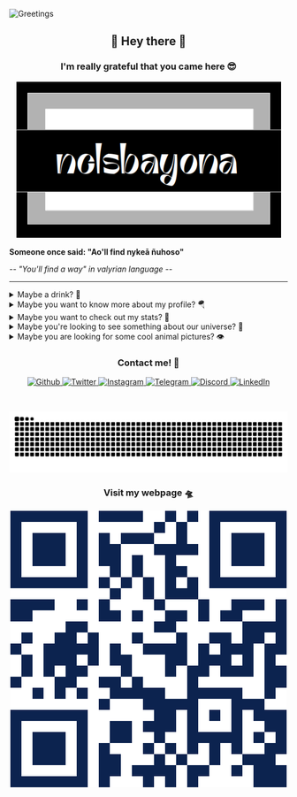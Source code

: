 ![Greetings](https://socialify.git.ci/nclsbayona/nclsbayona/image?description=1&font=KoHo&pattern=Charlie%20Brown&theme=Dark)

<h2 align="center">👋 Hey there 👋</h2>

<h3 align="center">I'm really grateful that you came here 😎</h3>

<p  align="center">
<img src="logo.png" alt="Logo" width="480">
</p>

<strong align="center">Someone once said: &quot;Ao'll find nykeā ñuhoso&quot;</strong>

<p align="center">

  <i>-- &quot;You'll find a way&quot; in valyrian language --</i>

</p>

----

<details>
<summary>Maybe a drink? 🍹</summary>
<br />
<h4 align="center">Irish Curdling Cow</h4>
<p align="center">

<img src="https://www.thecocktaildb.com/images/media/drink/yrhutv1503563730.jpg" alt="Drink image" />

</p>
 
<h5 align="center">Alcoholic - Cocktail</h5>

<h5 align="center">Neccesary ingredients</h5>
<table align="center">
<tr>
<td>
<table frame="box" rules="cols">
    <thead>
        <tr>
            <th style="padding-left: 1em; padding-right: 1em; text-align: center">Ingredient</th>
            <th style="padding-left: 1em; padding-right: 1em; text-align: center">Measure</th>
        </tr>
    </thead>
    <tbody>
        <tr>
            <td style="padding-left: 1em; padding-right: 1em; text-align: center; vertical-align: top">Baileys irish cream</td>
            <td style="padding-left: 1em; padding-right: 1em; text-align: center; vertical-align: top">3/4 oz </td>
        </tr>
        <tr>
            <td style="padding-left: 1em; padding-right: 1em; text-align: center; vertical-align: top">Bourbon</td>
            <td style="padding-left: 1em; padding-right: 1em; text-align: center; vertical-align: top">3/4 oz </td>
        </tr>
        <tr>
            <td style="padding-left: 1em; padding-right: 1em; text-align: center; vertical-align: top">Vodka</td>
            <td style="padding-left: 1em; padding-right: 1em; text-align: center; vertical-align: top">3/4 oz </td>
        </tr>
        <tr>
            <td style="padding-left: 1em; padding-right: 1em; text-align: center; vertical-align: top">Orange juice</td>
            <td style="padding-left: 1em; padding-right: 1em; text-align: center; vertical-align: top">2-3 oz </td>
        </tr>
    </tbody>
</table>
</td>
</tr>
</table>



<p align="center">
Pour Irish Cream, Vodka, and Bourbon in a glass. Add some ice and mix in the orange juice.
</p>

----

</details>

<details>
<summary>Maybe you want to know more about my profile? 🪂</summary>
<br />
<h5 align="center">👀 Visitor count</h5>
<p align="center">

<img src="https://profile-counter.glitch.me/nclsbayona/count.svg"/>

</p>
<p align="center">

<img src="https://img.shields.io/github/followers/nclsbayona?color=003153&logo=github&style=for-the-badge"/>
<img src="https://img.shields.io/github/last-commit/nclsbayona/nclsbayona?color=003153&logo=github&style=for-the-badge&label=Latest%20Profile%20Commit">

</p>
<p align="center">

<img src="https://github-profile-trophy.vercel.app/?username=nclsbayona&theme=dracula&no-frame=false&margin-w=5&margin-h=5&no-bg=true&column=4">

</p>

----

</details>
<details>
<summary>Maybe you want to check out my stats? 🐣</summary>
<br />
<h4 align="center">General GitHub Stats 🌀</h4>

<p align="center">

<!--h5>😃 General Overview</h5-->
<img src="https://github-readme-stats.vercel.app/api?username=nclsbayona&show_icons=true&count_private=true&include_all_commits=true&locale=en&theme=tokyonight" width="360">

<!--h5>Life-Time Stats Overview 😃</h5-->
<img src="https://github-readme-streak-stats.herokuapp.com/?user=nclsbayona&theme=algolia" width="360">

</p>

<br />

<h4 align="center">🤖 Programming Languages Stats</h4>

<p align="center">

<!--h5>Most Used Languages Stats 💾</h5-->
<img src="https://github-readme-stats.vercel.app/api/top-langs/?username=nclsbayona&show_icons=true&locale=en&langs_count=5&theme=tokyonight">

</p>

<br />

<h4 align="center">⌚General Weekly-Stats</h4>
<table align="center">
<tr>
<td>
<table frame="box" rules="cols">
    <thead>
        <tr>
            <th style="padding-left: 1em; padding-right: 1em; text-align: center">Language name</th>
            <th style="padding-left: 1em; padding-right: 1em; text-align: center">Time spent</th>
        </tr>
    </thead>
    <tbody>
        <tr>
            <td style="padding-left: 1em; padding-right: 1em; text-align: center; vertical-align: top">Java</td>
            <td style="padding-left: 1em; padding-right: 1em; text-align: center; vertical-align: top">2 hours and 40 minutes</td>
        </tr>
        <tr>
            <td style="padding-left: 1em; padding-right: 1em; text-align: center; vertical-align: top">YAML</td>
            <td style="padding-left: 1em; padding-right: 1em; text-align: center; vertical-align: top">0 hours and 4 minutes</td>
        </tr>
        <tr>
            <td style="padding-left: 1em; padding-right: 1em; text-align: center; vertical-align: top">XML</td>
            <td style="padding-left: 1em; padding-right: 1em; text-align: center; vertical-align: top">0 hours and 0 minutes</td>
        </tr>
    </tbody>
</table>
</td>
<td>
<table frame="box" rules="cols">
    <thead>
        <tr>
            <th style="padding-left: 1em; padding-right: 1em; text-align: center">OS name</th>
            <th style="padding-left: 1em; padding-right: 1em; text-align: center">Time spent</th>
        </tr>
    </thead>
    <tbody>
        <tr>
            <td style="padding-left: 1em; padding-right: 1em; text-align: center; vertical-align: top">Windows</td>
            <td style="padding-left: 1em; padding-right: 1em; text-align: center; vertical-align: top">2 hours and 45 minutes</td>
        </tr>
    </tbody>
</table>
</td>
</tr>
</table>

----
</details>

<details>
<summary>Maybe you're looking to see something about our universe? 🔭</summary>

<br />
<h4 align="center">Venus, Moon, and the Smoking Mountain - ©️ Luis Miguel Meade Rodríguez @ 2023-09-15</h4>
<p align="center">

<img src="https://apod.nasa.gov/apod/image/2309/IMG_3603_1024.jpg" alt="Venus, Moon, and the Smoking Mountain image" />

</p>
 
<h5 align="center">Venus has returned as a brilliant morning star. From a window seat on a flight to Mexico City, the bright celestial beacon was captured just before sunrise in this astronomical snapshot, taken on September 12. Venus, at the upper right, shared the early predawn skies with an old crescent Moon. Seen from this stratospheric perspective, both mountain peaks and clouds appear in silhouette along a glowing eastern horizon. The dramatic, long, low cloud bank was created by venting from planet Earth's active volcano Popocatépetl.</h5>

----

</details>

<details>
<summary>Maybe you are looking for some cool animal pictures? 👁️</summary>

<br />
<p align="center">

<img src="https://random.dog/c70ec919-5ca0-438f-80f2-b292812e19f3.jpg" width="180"/>
<img src="https://random-d.uk/api/75.jpg" width="180"/>
<img src="https://randomfox.ca/images/5.jpg" width="180"/>
<img src="https://api.animality.xyz/images/bird/13.png" width="180"/>
<img src="https://api.animality.xyz/images/panda/23.png" width="180"/>
<img src="https://api.animality.xyz/images/capybara/17.png" width="180"/>

</p>

----

</details>

<h3 align="center">Contact me! 📇</h3>

<p align="center">
<a href="https://github.com/nclsbayona" target="_blank">
 <img alt="Github" src="https://img.shields.io/badge/GitHub-%2312180E.svg?&style=for-the-badge&logo=Github&logoColor=white">
</a>
<a href="https://twitter.com/nclsbayona" target="_blank">
 <img alt="Twitter" src="https://img.shields.io/badge/twitter-%231DA1F2.svg?&style=for-the-badge&logo=twitter&logoColor=white">
</a>
<a href="https://instagram.com/nclsbayona" target="_blank">
 <img alt="Instagram" src="https://img.shields.io/badge/-INSTAGRAM-critical?&style=for-the-badge&logo=instagram&logoColor=white">
</a>
<a href="https://t.me/nclsbayona" target="_blank">
 <img alt="Telegram" src="https://img.shields.io/badge/-TELEGRAM-blue?&style=for-the-badge&logo=telegram&logoColor=white">
</a>
<a href="https://www.discord.com/channels/@nclsbayona#6681" target="_blank">
 <img alt="Discord" src="https://img.shields.io/badge/-DISCORD-darkblue?&style=for-the-badge&logo=discord&logoColor=white">
</a>
<a href="https://www.linkedin.com/in/nclsbayona" target="_blank">
 <img alt="LinkedIn" src="https://img.shields.io/badge/-LINKEDIN-lightblue?&style=for-the-badge&logo=linkedin&logoColor=white">
</a>

</p>

<br />


<p align="center">

<img src="https://raw.githubusercontent.com/nclsbayona/Daily.dev-devcard-books/output/github-contribution-grid-snake-sissa.svg">

</p>

<h3 align="center">Visit my webpage 🛸</h3>

<p align="center">

<a href="https://nclsbayona.github.io" target="_blank">
 <img src="QR.png">
</a>

</p>
